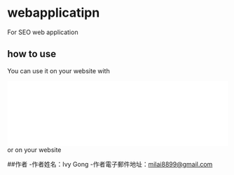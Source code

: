 # webapplicatipn
For SEO web application
## how to use
You can use it on your website with 
<iframe allowfullscreen="" frameborder="0" heigh="1500px" src="網址" width="100%"></iframe> 
or 
 <link rel="stylesheet" type="text/css" href="styles.css"> on your website <head>

##作者
 -作者姓名：Ivy Gong
 -作者電子郵件地址：milai8899@gmail.com
